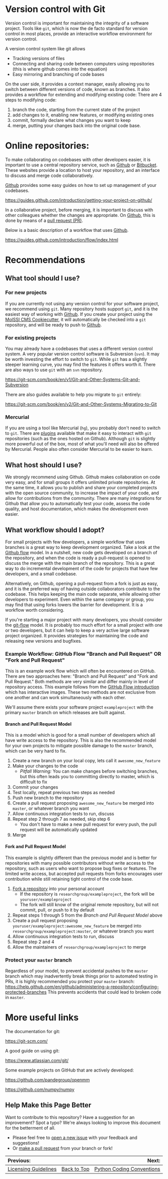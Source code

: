 # Version control with Git

Version control is important for maintaining the integrity of a software project. Tools like `git`, which is now the
de facto standard for version control in most places, provide an interactive workflow environment for version control.

A version control system like git allows
- Tracking versions of files
- Connecting and sharing code between computers using repositories (this is where github comes into the equation)
- Easy mirroring and branching of code bases

On the user side, it provides a context manager, easily allowing you to switch between different versions of code,
known as branches. It also provides a workflow for extending and modifying existing code:
There are 4 steps to modifying code:

1. branch the code, starting from the current state of the project
2. add changes to it, enabling new features, or modifying existing ones
3. commit, formally declare what changes you want to keep
4. merge, putting your changes back into the original code base.

# Online repositories:

To make collaborating on codebases with other developers easier, it is important to use a central repository service,
such as [Github](http://github.com) or [Bitbucket](https://bitbucket.org/).
These websites provide a location to host your repository, and an interface to discuss and merge code collaboratively.

[Github](http://github.com) provides some easy guides on how to set up management of your codebases.

https://guides.github.com/introduction/getting-your-project-on-github/

In a collaborative project, before merging, it is important to discuss with other colleagues whether the changes are appropriate.
On [Github](http://github.com), this is done by means of a [pull request (PR)](https://help.github.com/articles/about-pull-requests/).

Below is a basic description of a workflow that uses [Github](http://github.com).

https://guides.github.com/introduction/flow/index.html

# Recommendations

## What tool should I use?

### For new projects

If you are currently not using any version control for your software project, we recommend using `git`.
Many repository hosts support `git`, and it is the easiest way of working with [Github](http://github.com).
If you create your project using the [MolSSI CMS Cookiecutter](https://github.com/MolSSI/cookiecutter-cms),
it will automatically be checked into a `git` repository, and will be ready to push to [Github](http://github.com).

### For existing projects

You may already have a codebases that uses a different version control system. A very popular version control
software is Subversion (`svn`). It may be worth investing the effort to switch to `git`. While `git` has a slightly
steeper learning curve, you may find the features it offers worth it. There are also ways to use `git` with an `svn`
repository.

https://git-scm.com/book/en/v1/Git-and-Other-Systems-Git-and-Subversion

There are also guides available to help you migrate to `git` entirely:

https://git-scm.com/book/en/v2/Git-and-Other-Systems-Migrating-to-Git

### Mercurial

If you are using a tool like Mercurial (`hg`), you probably don't need to switch to `git`. There are
[plugins](http://hg-git.github.io/) available that make it easy to interact with `git` repositories (such as the
ones hosted on Github).  Although `git` is slightly more powerful out of the box, most of what you'll need will also
be offered by Mercurial. People also often consider Mercurial to be easier to learn.

## What host should I use?

We strongly recommend using Github.  Github makes collaboration on code very easy, and for small groups it offers
unlimited private repositories. At the same time, it allows you to publish and share your completed projects with
the open source community, to increase the impact of your code, and allow for contributions from the community.
There are many integrations for Github that allow you to automatically test your code, assess the code quality, and
host documentation, which makes the development even easier.

## What workflow should I adopt?

For small projects with few developers, a simple workflow that uses branches is a great way to keep development
organized. Take a look at the [Github flow](https://guides.github.com/introduction/flow/index.html) model. In a
nutshell, new code gets developed on a branch of the repository, and when the code is ready a pull-request is
opened to discuss the merge with the main branch of the repository. This is a great way to do incremental development
of the code for projects that have few developers, and a small codebase.

Alternatively, on Github, opening a pull-request from a fork is just as easy, and it is the preferred way of having
outside collaborators contribute to the codebase. This helps keeping the main code separate, while allowing other
developers to experiment. Even within the same company or group, you may find that using forks lowers the barrier
for development. It is a workflow worth considering.

If you're starting a major project with many developers, you should consider the
[git-flow](http://nvie.com/posts/a-successful-git-branching-model/) model. It is probably too much effort
for a small project with one or two developers, but it can help to keep a very active large software project
organized. It provides strategies for maintaining the code and releasing new versions and bugfixes.

### Example Workflow: GitHub Flow "Branch and Pull Request" OR "Fork and Pull Request"

This is an example work flow which will often be encountered on GitHub. There are two approaches here:
"Branch and Pull Request" and "Fork and Pull Request."
Both methods are very similar and differ mainly in level of repository access.
This example follows from the [GitHub Flow introduction](https://guides.github.com/introduction/flow/) which has interactive images.
These two methods are not exclusive from one another and can work simultaneously with each other.

We'll assume there exists your software project `exampleproject` with the primary `master` branch on which releases
are built against.

#### Branch and Pull Request Model
This is a model which is good for a small number of developers which all have write access to the repository.
This is also the recommended model for your own projects to mitigate possible damage to the `master` branch, which can be very hard to fix.

1. Create a new branch on your local copy, lets call it `awesome_new_feature`
2. Make your changes to the code
    * *Pitfall Warning:* You can make changes before switching branches, but this often leads you to committing directly
      to master, which is difficult to fix
3. Commit your changes
4. Test locally, repeat previous two steps as needed
5. Push new branch to the repository
6. Create a pull request proposing `awesome_new_feature` be merged into `master`, or whatever branch you want
7. Allow continuous integration tests to run, discuss
8. Repeat step 2 through 7 as needed, skip step 6
    * You don't have to make a new pull request for every push, the pull request will be automatically updated
9. Merge

#### Fork and Pull Request Model

This example is slightly different than the previous model and is better for repositories with many possible
contributors without write access to the repository, such as users who want to propose bug fixes or features. The
limited write access, but accepted pull requests from forks encourages user contribution while still retaining
tight control of the code base.

1. [Fork a repository][github_fork] into your personal account
    * If the repository is `researchgroup/exampleproject`, the fork will be `youruser/exampleproject`
    * The fork will still know of the original remote repository, but will not commit, pull, or push to it by default
2. Repeat steps 1 through 5 from the *Branch and Pull Request Model* above
3. Create a pull request proposing `youruser/exampleproject:awesome_new_feature` be merged into
   `researchgroup/exampleproject:master`, or whatever branch you want
4. Allow continuous integration tests to run, discuss
5. Repeat step 2 and 4
6. Allow the maintainers of `researchgroup/exampleproject` to merge

### Protect your `master` branch

Regardless of your model, to prevent accidental pushes to the `master` branch which may
inadvertently break things prior to automated testing in PRs, it is highly recommended
you protect your `master` branch:
https://help.github.com/en/github/administering-a-repository/configuring-protected-branches
This prevents accidents that could lead to broken code in `master`.

# More useful links

The documentation for git:

https://git-scm.com/

A good guide on using git:

https://www.atlassian.com/git/


Some example projects on GitHub that are actively developed:

https://github.com/pandegroup/openmm

https://github.com/numpy/numpy

## Help Make this Page Better

Want to contribute to this repository? Have a suggestion for an improvement?
Spot a typo? We're always looking to improve this document for the betterment of all.

* Please feel free to [open a new issue](https://github.com/choderalab/software-development/issues/new) with your feedback and suggestions!
* Or [make a pull request](https://github.com/choderalab/software-development/compare) from your branch or fork!

|__Previous:__||__Next:__|
|:---|---|---:|
|[Licensing Guidelines](https://github.com/choderalab/software-development/blob/master/LICENSING_GUIDELINES.md)|[Back to Top](https://github.com/choderalab/software-development/blob/master/README.md)|[Python Coding Conventions](https://github.com/choderalab/software-development/blob/master/PYTHON_CODING.md)|

[github_fork]: https://help.github.com/articles/fork-a-repo/

